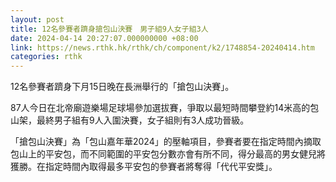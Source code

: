```yaml
---
layout: post
title: 12名參賽者躋身搶包山決賽　男子組9人女子組3人
date: 2024-04-14 20:27:07.000000000 +08:00
link: https://news.rthk.hk/rthk/ch/component/k2/1748854-20240414.htm
categories: rthk
---
```


12名參賽者躋身下月15日晚在長洲舉行的「搶包山決賽」。

87人今日在北帝廟遊樂場足球場參加選拔賽，爭取以最短時間攀登約14米高的包山架，最終男子組有9人入圍決賽，女子組則有3人成功晉級。

「搶包山決賽」為「包山嘉年華2024」的壓軸項目，參賽者要在指定時間內摘取包山上的平安包，而不同範圍的平安包分數亦會有所不同，得分最高的男女健兒將獲勝。在指定時間內取得最多平安包的參賽者將奪得「代代平安獎」。
